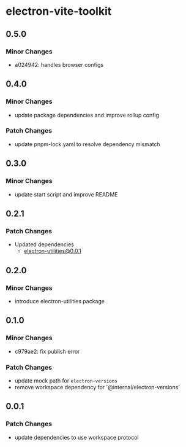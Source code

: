 # electron-vite-toolkit

## 0.5.0

### Minor Changes

- a024942: handles browser configs

## 0.4.0

### Minor Changes

- update package dependencies and improve rollup config

### Patch Changes

- update pnpm-lock.yaml to resolve dependency mismatch

## 0.3.0

### Minor Changes

- update start script and improve README

## 0.2.1

### Patch Changes

- Updated dependencies
  - electron-utilities@0.0.1

## 0.2.0

### Minor Changes

- introduce electron-utilities package

## 0.1.0

### Minor Changes

- c979ae2: fix publish error

### Patch Changes

- update mock path for `electron-versions`
- remove workspace dependency for '@internal/electron-versions'

## 0.0.1

### Patch Changes

- update dependencies to use workspace protocol
